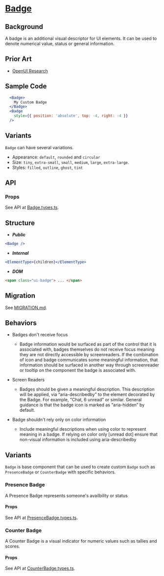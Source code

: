 # [Badge](https://github.com/microsoft/fluentui/issues/16925)

## Background

A badge is an additional visual descriptor for UI elements. It can be used to denote numerical value, status or general information.

## Prior Art

- [OpenUI Research](https://open-ui.org/components/badge.research)

## Sample Code

```jsx
  <Badge>
    My Custom Badge
  </Badge>
  <Badge
    style={{ position: 'absolute', top: -4, right: -4 }}
  />
```

## Variants

`Badge` can have several variations.

- Appearance: `default`, `rounded` and `circular`
- Size: `tiny`, `extra-small`, `small`, `medium`, `large`, `extra-large`.
- Styles: `filled`, `outline`, `ghost`, `tint`

## API

### Props

See API at [Badge.types.ts](./src/components/Badge/Badge.types.ts).

## Structure

- _**Public**_

```jsx
<Badge />
```

- _**Internal**_

```jsx
<ElementType>{children}</ElementType>
```

- _**DOM**_

```html
<span class="ui-badge"> ... </span>
```

## Migration

See [MIGRATION.md](./MIGRATION.md).

## Behaviors

- Badges don't receive focus

  - Badge information would be surfaced as part of the control that it is associated with, badges themselves do not receive focus meaning they are not directly accessible by screenreaders.
    If the combination of icon and badge communicates some meaningful information, that information should be surfaced in another way through screenreader or tooltip on the component the badge is associated with.

- Screen Readers

  - Badges should be given a meaningful description. This description will be applied, via “aria-describedby” to the element decorated by the Badge. For example, "Chat, 6 unread" or similar.
    General guidance is that the badge icon is marked as “aria-hidden” by default.

- Badge shouldn't rely only on color information

  - Include meaningful descriptions when using color to represent meaning in a badge. If relying on color only [unread dot] ensure that non-visual information is included using aria-describedby

## Variants

`Badge` is base component that can be used to create custom `Badge` such as `PresenceBadge` or `CounterBadge` with specific behaviors.

### Presence Badge

A Presence Badge represents someone's availbility or status

#### Props

See API at [PresenceBadge.types.ts](./src/components/PresenceBadge/PresenceBadge.types.ts).

### Counter Badge

A Counter Badge is a visual indicator for numeric values such as tallies and scores.

#### Props

See API at [CounterBadge.types.ts](./src/components/CounterBadge/CounterBadge.types.ts).
